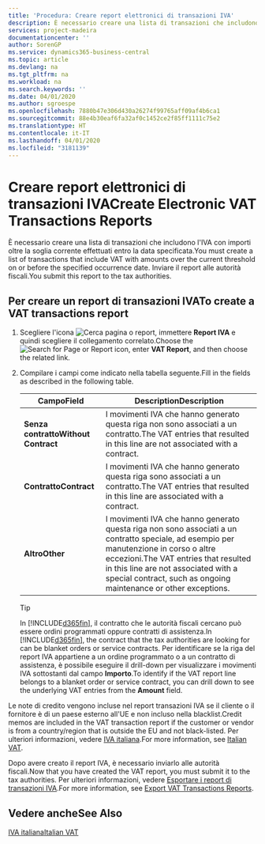 ```yaml
---
title: 'Procedura: Creare report elettronici di transazioni IVA'
description: È necessario creare una lista di transazioni che includono l'IVA con importi oltre la soglia corrente effettuati entro la data specificata. Inviare il report alle autorità fiscali.
services: project-madeira
documentationcenter: ''
author: SorenGP
ms.service: dynamics365-business-central
ms.topic: article
ms.devlang: na
ms.tgt_pltfrm: na
ms.workload: na
ms.search.keywords: ''
ms.date: 04/01/2020
ms.author: sgroespe
ms.openlocfilehash: 7880b47e306d430a26274f99765aff09af4b6ca1
ms.sourcegitcommit: 88e4b30eaf6fa32af0c1452ce2f85ff1111c75e2
ms.translationtype: HT
ms.contentlocale: it-IT
ms.lasthandoff: 04/01/2020
ms.locfileid: "3181139"
---
```

# <a name="create-electronic-vat-transactions-reports"></a><span data-ttu-id="d8310-104">Creare report elettronici di transazioni IVA</span><span class="sxs-lookup"><span data-stu-id="d8310-104">Create Electronic VAT Transactions Reports</span></span>
<span data-ttu-id="d8310-105">È necessario creare una lista di transazioni che includono l'IVA con importi oltre la soglia corrente effettuati entro la data specificata.</span><span class="sxs-lookup"><span data-stu-id="d8310-105">You must create a list of transactions that include VAT with amounts over the current threshold on or before the specified occurrence date.</span></span> <span data-ttu-id="d8310-106">Inviare il report alle autorità fiscali.</span><span class="sxs-lookup"><span data-stu-id="d8310-106">You submit this report to the tax authorities.</span></span>  

## <a name="to-create-a-vat-transactions-report"></a><span data-ttu-id="d8310-107">Per creare un report di transazioni IVA</span><span class="sxs-lookup"><span data-stu-id="d8310-107">To create a VAT transactions report</span></span>  

1.  <span data-ttu-id="d8310-108">Scegliere l'icona ![Cerca pagina o report](../../media/ui-search/search_small.png "Icona Cerca pagina o report"), immettere **Report IVA** e quindi scegliere il collegamento correlato.</span><span class="sxs-lookup"><span data-stu-id="d8310-108">Choose the ![Search for Page or Report](../../media/ui-search/search_small.png "Search for Page or Report icon") icon, enter **VAT Report**, and then choose the related link.</span></span>  
2.  <span data-ttu-id="d8310-109">Compilare i campi come indicato nella tabella seguente.</span><span class="sxs-lookup"><span data-stu-id="d8310-109">Fill in the fields as described in the following table.</span></span>  

    |<span data-ttu-id="d8310-110">Campo</span><span class="sxs-lookup"><span data-stu-id="d8310-110">Field</span></span>|<span data-ttu-id="d8310-111">Description</span><span class="sxs-lookup"><span data-stu-id="d8310-111">Description</span></span>|  
    |-------------------------------------|---------------------------------------|  
    |<span data-ttu-id="d8310-112">**Senza contratto**</span><span class="sxs-lookup"><span data-stu-id="d8310-112">**Without Contract**</span></span>|<span data-ttu-id="d8310-113">I movimenti IVA che hanno generato questa riga non sono associati a un contratto.</span><span class="sxs-lookup"><span data-stu-id="d8310-113">The VAT entries that resulted in this line are not associated with a contract.</span></span>|  
    |<span data-ttu-id="d8310-114">**Contratto**</span><span class="sxs-lookup"><span data-stu-id="d8310-114">**Contract**</span></span>|<span data-ttu-id="d8310-115">I movimenti IVA che hanno generato questa riga sono associati a un contratto.</span><span class="sxs-lookup"><span data-stu-id="d8310-115">The VAT entries that resulted in this line are associated with a contract.</span></span>|  
    |<span data-ttu-id="d8310-116">**Altro**</span><span class="sxs-lookup"><span data-stu-id="d8310-116">**Other**</span></span>|<span data-ttu-id="d8310-117">I movimenti IVA che hanno generato questa riga non sono associati a un contratto speciale, ad esempio per manutenzione in corso o altre eccezioni.</span><span class="sxs-lookup"><span data-stu-id="d8310-117">The VAT entries that resulted in this line are not associated with a special contract, such as ongoing maintenance or other exceptions.</span></span>|  

    > [!TIP]  
    >  <span data-ttu-id="d8310-118">In [!INCLUDE[d365fin](../../includes/d365fin_md.md)], il contratto che le autorità fiscali cercano può essere ordini programmati oppure contratti di assistenza.</span><span class="sxs-lookup"><span data-stu-id="d8310-118">In [!INCLUDE[d365fin](../../includes/d365fin_md.md)], the contract that the tax authorities are looking for can be blanket orders or service contracts.</span></span> <span data-ttu-id="d8310-119">Per identificare se la riga del report IVA appartiene a un ordine programmato o a un contratto di assistenza, è possibile eseguire il drill-down per visualizzare i movimenti IVA sottostanti dal campo **Importo**.</span><span class="sxs-lookup"><span data-stu-id="d8310-119">To identify if the VAT report line belongs to a blanket order or service contract, you can drill down to see the underlying VAT entries from the **Amount** field.</span></span>  

<span data-ttu-id="d8310-120">Le note di credito vengono incluse nel report transazioni IVA se il cliente o il fornitore è di un paese esterno all'UE e non incluso nella blacklist.</span><span class="sxs-lookup"><span data-stu-id="d8310-120">Credit memos are included in the VAT transaction report if the customer or vendor is from a country/region that is outside the EU and not black-listed.</span></span> <span data-ttu-id="d8310-121">Per ulteriori informazioni, vedere [IVA italiana](italian-vat.md).</span><span class="sxs-lookup"><span data-stu-id="d8310-121">For more information, see [Italian VAT](italian-vat.md).</span></span>  

<span data-ttu-id="d8310-122">Dopo avere creato il report IVA, è necessario inviarlo alle autorità fiscali.</span><span class="sxs-lookup"><span data-stu-id="d8310-122">Now that you have created the VAT report, you must submit it to the tax authorities.</span></span> <span data-ttu-id="d8310-123">Per ulteriori informazioni, vedere [Esportare i report di transazioni IVA](how-to-export-vat-transactions-reports.md).</span><span class="sxs-lookup"><span data-stu-id="d8310-123">For more information, see [Export VAT Transactions Reports](how-to-export-vat-transactions-reports.md).</span></span>  

## <a name="see-also"></a><span data-ttu-id="d8310-124">Vedere anche</span><span class="sxs-lookup"><span data-stu-id="d8310-124">See Also</span></span>  
 [<span data-ttu-id="d8310-125">IVA italiana</span><span class="sxs-lookup"><span data-stu-id="d8310-125">Italian VAT</span></span>](italian-vat.md)
